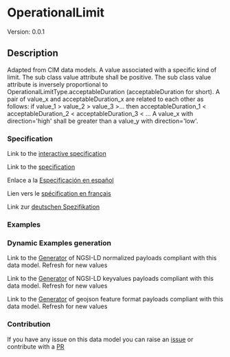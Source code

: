# OperationalLimit
Version: 0.0.1

## Description 

Adapted from CIM data models. A value associated with a specific kind of limit.  The sub class value attribute shall be positive.  The sub class value attribute is inversely proportional to OperationalLimitType.acceptableDuration (acceptableDuration for short). A pair of value_x and acceptableDuration_x are related to each other as follows: if value_1 > value_2 > value_3 >... then acceptableDuration_1 < acceptableDuration_2 < acceptableDuration_3 < ... A value_x with direction='high' shall be greater than a value_y with direction='low'.
### Specification

Link to the [interactive specification](https://swagger.lab.fiware.org/?url=https://smart-data-models.github.io/dataModel.EnergyCIM/OperationalLimit/swagger.yaml)

Link to the [specification](https://github.com/smart-data-models/dataModel.EnergyCIM/blob/master/OperationalLimit/doc/spec.md)

Enlace a la [Especificación en español](https://github.com/smart-data-models/dataModel.EnergyCIM/blob/master/OperationalLimit/doc/spec_ES.md)

Lien vers le [spécification en français](https://github.com/smart-data-models/dataModel.EnergyCIM/blob/master/OperationalLimit/doc/spec_FR.md)

Link zur [deutschen Spezifikation](https://github.com/smart-data-models/dataModel.EnergyCIM/blob/master/OperationalLimit/doc/spec_DE.md)
### Examples
### Dynamic Examples generation

Link to the [Generator](https://smartdatamodels.org/extra/ngsi-ld_generator.php?schemaUrl=https://raw.githubusercontent.com/smart-data-models/dataModel.EnergyCIM/master/OperationalLimit/schema.json&email=info@smartdatamodels.org) of NGSI-LD normalized payloads compliant with this data model. Refresh for new values

Link to the [Generator](https://smartdatamodels.org/extra/ngsi-ld_generator_keyvalues.php?schemaUrl=https://raw.githubusercontent.com/smart-data-models/dataModel.EnergyCIM/master/OperationalLimit/schema.json&email=info@smartdatamodels.org) of NGSI-LD keyvalues payloads compliant with this data model. Refresh for new values

Link to the [Generator](https://smartdatamodels.org/extra/geojson_features_generator.php?schemaUrl=https://raw.githubusercontent.com/smart-data-models/dataModel.EnergyCIM/master/OperationalLimit/schema.json&email=info@smartdatamodels.org) of geojson feature format payloads compliant with this data model. Refresh for new values
### Contribution

 If you have any issue on this data model you can raise an [issue](https://github.com/smart-data-models/dataModel.EnergyCIM/issues)  or contribute with a [PR](https://github.com/smart-data-models/dataModel.EnergyCIM/pulls)